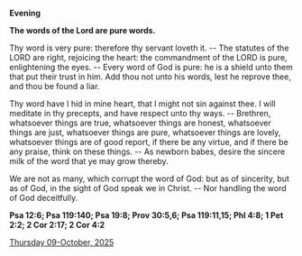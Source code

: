 **Evening**

**The words of the Lord are pure words.**
 
Thy word is very pure: therefore thy servant loveth it. -- The statutes of the LORD are right, rejoicing the heart: the commandment of the LORD is pure, enlightening the eyes. -- Every word of God is pure: he is a shield unto them that put their trust in him. Add thou not unto his words, lest he reprove thee, and thou be found a liar.
 
Thy word have I hid in mine heart, that I might not sin against thee. I will meditate in thy precepts, and have respect unto thy ways. -- Brethren, whatsoever things are true, whatsoever things are honest, whatsoever things are just, whatsoever things are pure, whatsoever things are lovely, whatsoever things are of good report, if there be any virtue, and if there be any praise, think on these things. -- As newborn babes, desire the sincere milk of the word that ye may grow thereby.
 
We are not as many, which corrupt the word of God: but as of sincerity, but as of God, in the sight of God speak we in Christ. -- Nor handling the word of God deceitfully.  

**Psa 12:6; Psa 119:140; Psa 19:8; Prov 30:5,6; Psa 119:11,15; Phl 4:8; 1 Pet 2:2; 2 Cor 2:17; 2 Cor 4:2**

[Thursday 09-October, 2025](https://t.me/daily_light)

